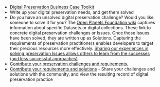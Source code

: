 * [Digital Preservation Business Case Toolkit](http://wiki.dpconline.org/index.php?title=Digital_Preservation_Business_Case_Toolkit)
* Write up your digital preservation needs, and get them solved
* Do you have an unsolved digital preservation challenge? Would you like someone to solve it for you? The [Open Planets Foundation wiki](/display/REQ/Digital+Preservation+and+Data+Curation+Requirements+and+Solutions "Digital Preservation and Data Curation Requirements and Solutions") captures information about specific Datasets or digital collections. These link to concrete digital preservation challenges or Issues. Once those Issues have been solved, they are written up as Solutions. Capturing the requirements of preservation practitioners enables developers to target their precious resources more effectively. [Sharing our experiences in solving preservation Issues allows others to learn from the successes (and less successful approaches)](http://openplanetsfoundation.org/blogs/2012-05-17-do-others-share-your-digital-preservation-challenges-and-know-about-best-solutions).
* [Contribute your preservation challenges and requirements.](/display/REQ/Digital+Preservation+and+Data+Curation+Requirements+and+Solutions "Digital Preservation and Data Curation Requirements and Solutions")
* [Contribute your requirements and solutions](http://wiki.opf-labs.org/display/REQ/Digital+Preservation+and+Data+Curation+Requirements+and+Solutions) - Share your challenges and solutions with the community, and view the resulting record of digital preservation practice
